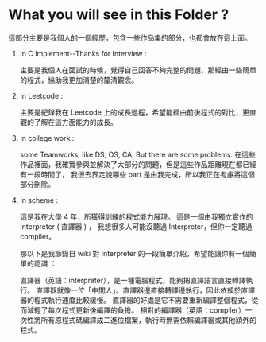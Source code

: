 # What you will see in this Folder ?

這部分主要是我個人的一個經歷，包含一些作品集的部分，也都會放在這上面。

1. In C Implement--Thanks for Interview :
  
   主要是我個人在面試的時候，覺得自己回答不夠完整的問題，那經由一些簡單的程式，協助我更加清楚的釐清觀念。
  
2. In Leetcode :
  
   主要是紀錄我在 Leetcode 上的成長過程，希望能經由前後程式的對比，更直觀的了解在這方面能力的成長。

3. In college work :

   some Teamworks, like DS, OS, CA, But there are some problems.
   在這些作品裡面，我確實參與並解決了大部分的問題，但是這些作品距離現在都已經有一段時間了，
   我很去界定說哪些 part 是由我完成，所以我正在考慮將這個部分刪除。
  
4. In scheme :
   
   這是我在大學 4 年，所獲得訓練的程式能力展現。
   這是一個由我獨立實作的 Interpreter ( 直譯器 ) ，
   我想很多人可能沒聽過 Interpreter，但你一定聽過 compiler。
   
   那以下是我節錄自 wiki 對 Interpreter 的一段簡單介紹，希望能讓你有一個簡單的認識 ：

   直譯器（英語：interpreter），是一種電腦程式，能夠把直譯語言直接轉譯執行。
   直譯器就像一位「中間人」。直譯器邊直接轉譯邊執行，因此依賴於直譯器的程式執行速度比較緩慢。
   直譯器的好處是它不需要重新編譯整個程式，從而減輕了每次程式更新後編譯的負擔。
   相對的編譯器（英語：compiler）一次性將所有原程式碼編譯成二進位檔案，執行時無需依賴編譯器或其他額外的程式。



